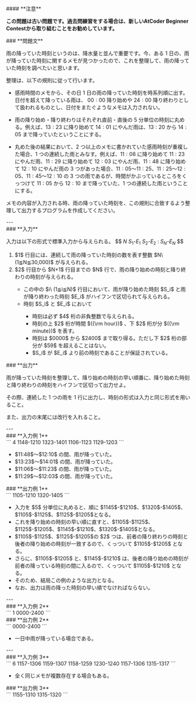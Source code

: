 <div>

<div>
#### **注意**
<p>
<b>
この問題は古い問題です。過去問練習をする場合は、新しいAtCoder Beginner Contestから取り組むことをお勧めしています。</b>
</p>
### **問題文**
<section>

雨の降っていた時刻というのは、降水量と並んで重要です。今、ある $1$ 日の、雨が降っていた時刻に関するメモが見つかったので、これを整理して、雨の降っていた時刻を調べたいと思います。


整理は、以下の規則に従って行います。
<ul>
<li>

感雨時間のメモから、その日 $1$ 日の雨の降っていた時刻を時系列順に出す。日付を超えて降っている雨は、 $00:00$ 降り始めや $24:00$ 降り終わりとして扱われるものとし、日付をまたぐようなメモは入力されない。
</li>
<li>

雨の降り始め・降り終わりはそれぞれ直前・直後の $5$ 分単位の時刻に丸める。例えば、$13:23$ に降り始めて $14:01$ にやんだ雨は、$13:20$ から $14:05$ まで降っていたということにする。
</li>
<li>

丸めた後の結果において、$2$ つ以上のメモに書かれていた感雨時刻が重複した場合、$1$ つの連続した雨とみなす。例えば、$11:06$ に降り始めて $11:23$ にやんだ雨、$11:29$ に降り始めて $12:03$ にやんだ雨、$11:48$ に降り始めて $12:10$ にやんだ雨の $3$ つがあった場合、$11:05$〜$11:25$、$11:25$〜$12:05$、$11:45$〜$12:10$ の $3$ つの雨であるが、時間がかぶっているところをくっつけて $11:05$ から $12:10$ まで降っていた、$1$ つの連続した雨ということにする。
</li>
</ul>


メモの内容が入力される時、雨の降っていた時刻を、この規則に合致するよう整理して出力するプログラムを作成してください。
</section>
</div>
---
<div>
### **入力**
<section>

入力は以下の形式で標準入力から与えられる。
$$
$N$
$S_1$-$E_1$
$S_2$-$E_2$
:
$S_N$-$E_N$
$$
<ol>
<li>
$1$ 行目には、連続して雨の降っていた時刻の数を表す整数 $N\ (1≦N≦30,000)$ が与えられる。</li>
<li>
$2$ 行目から $N+1$ 行目までの $N$ 行で、雨の降り始めの時刻と降り終わりの時刻が与えられる。</li>
<ul>
<li>
この中の $i\ (1≦i≦N)$ 行目において、雨が降り始めた時刻 $S_i$ と雨が降り終わった時刻 $E_i$ がハイフンで区切られて与えられる。</li>
<li>
時刻 $S_i$ と $E_i$ において</li>
<ul>
<li>
時刻は必ず $4$ 桁の非負整数で与えられる。</li>
<li>
時刻の上 $2$ 桁が時間 $({\rm hour})$ 、下 $2$ 桁が分 $({\rm minute})$ を表す。</li>
<li>
時刻は $0000$ から $2400$ まで取り得る。ただし下 $2$ 桁の部分が $59$ を超えることはない。</li>
<li>
$S_i$ が $E_i$ より前の時刻であることが保証されている。</li>
</ul>
</ul>
</ol>
</section>
</div>
<div>
### **出力**
<section>

雨が降っていた時刻を整理して、降り始めの時刻の早い順番に、降り始めた時刻と降り終わりの時刻をハイフンで区切って出力せよ。

その際、連続した $1$ つの雨を $1$ 行に出力し、時刻の形式は入力と同じ形式を用いること。

また、出力の末尾には改行を入れること。
</section>
</div>
---
<div>
### **入力例 1**
<section>
```
4
1148-1210
1323-1401
1106-1123
1129-1203
```
<ul>
<li>
$11:48$〜$12:10$ の間、雨が降っていた。</li>
<li>
$13:23$〜$14:01$ の間、雨が降っていた。</li>
<li>
$11:06$〜$11:23$ の間、雨が降っていた。</li>
<li>
$11:29$〜$12:03$ の間、雨が降っていた。</li>
</ul>
</section>
</div>
<div>
### **出力例 1**
<section>
```
1105-1210
1320-1405
```
<ul>
<li>
入力を $5$ 分単位に丸めると、順に $1145$-$1210$、$1320$-$1405$、$1105$-$1125$、$1125$-$1205$となる。</li>
<li>
これを降り始めの時刻の早い順に直すと、$1105$-$1125$、$1125$-$1205$、$1145$-$1210$、$1320$-$1405$となる。</li>
<li>
$1105$-$1125$、$1125$-$1205$の $2$ つは、前者の降り終わりの時刻と後者の降り始めの時刻が一致するので、くっついて $1105$-$1205$ となる。</li>
<li>
さらに、$1105$-$1205$ と、$1145$-$1210$ は、後者の降り始めの時刻が前者の降っている時刻の間に入るので、くっついて $1105$-$1210$ となる。</li>
<li>
そのため、結局この例のような出力となる。</li>
<li>
なお、出力は雨の降った時刻の早い順でなければならない。</li>
</ul>
</section>
</div>
---
<div>
### **入力例 2**
<section>
```
1
0000-2400
```
</section>
</div>
<div>
### **出力例 2**
<section>
```
0000-2400
```
<ul>
<li>
一日中雨が降っている場合である。</li>
</ul>
</section>
</div>
---
<div>
### **入力例 3**
<section>
```
6
1157-1306
1159-1307
1158-1259
1230-1240
1157-1306
1315-1317
```
<ul>
<li>
全く同じメモが複数存在する場合もある。</li>
</ul>
</section>
</div>
<div>
### **出力例 3**
<section>
```
1155-1310
1315-1320
```
</section>
</div>

</div>

